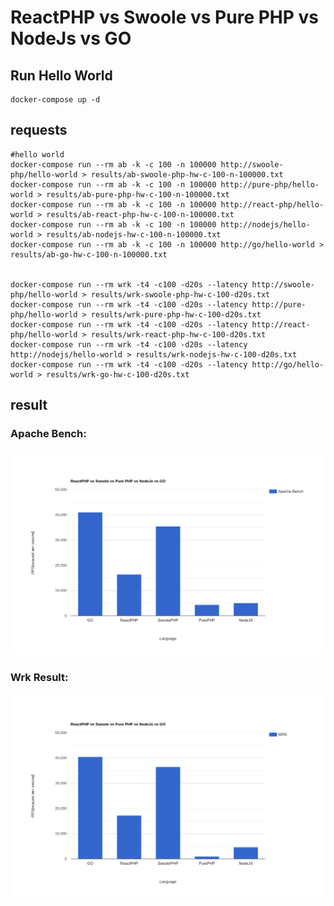 # ReactPHP vs Swoole vs Pure PHP vs NodeJs vs GO

## Run Hello World

```shell
docker-compose up -d
```

## requests
```shell
#hello world
docker-compose run --rm ab -k -c 100 -n 100000 http://swoole-php/hello-world > results/ab-swoole-php-hw-c-100-n-100000.txt
docker-compose run --rm ab -k -c 100 -n 100000 http://pure-php/hello-world > results/ab-pure-php-hw-c-100-n-100000.txt
docker-compose run --rm ab -k -c 100 -n 100000 http://react-php/hello-world > results/ab-react-php-hw-c-100-n-100000.txt
docker-compose run --rm ab -k -c 100 -n 100000 http://nodejs/hello-world > results/ab-nodejs-hw-c-100-n-100000.txt
docker-compose run --rm ab -k -c 100 -n 100000 http://go/hello-world > results/ab-go-hw-c-100-n-100000.txt


docker-compose run --rm wrk -t4 -c100 -d20s --latency http://swoole-php/hello-world > results/wrk-swoole-php-hw-c-100-d20s.txt
docker-compose run --rm wrk -t4 -c100 -d20s --latency http://pure-php/hello-world > results/wrk-pure-php-hw-c-100-d20s.txt
docker-compose run --rm wrk -t4 -c100 -d20s --latency http://react-php/hello-world > results/wrk-react-php-hw-c-100-d20s.txt
docker-compose run --rm wrk -t4 -c100 -d20s --latency http://nodejs/hello-world > results/wrk-nodejs-hw-c-100-d20s.txt
docker-compose run --rm wrk -t4 -c100 -d20s --latency http://go/hello-world > results/wrk-go-hw-c-100-d20s.txt
```

## result

### Apache Bench:

![bar-graph.png](results/image-apache-bench-result.png)

### Wrk Result:

![wrk-result.png](results/image-wrk-result.png)